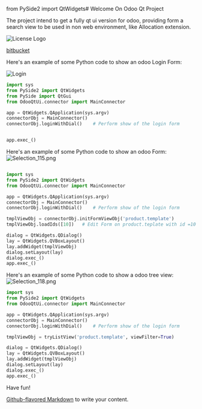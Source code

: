 from PySide2 import QtWidgets# Welcome On Odoo Qt Project

The project intend to get a fully qt ui version for odoo, providing form a search view to be used in non web environment, like Allocation extension.

![License Logo](https://bytebucket.org/mboscolo/odoo_qt/raw/7216755696e0cd8e0726fa86239aa8290788be93/OdooQtUi/images/lgplv3-147x51.png)


[bitbucket](https://bitbucket.org/mboscolo/odoo_qt.git)


Here's an example of some Python code to show an odoo Login Form:

![Login](https://bytebucket.org/mboscolo/odoo_qt/raw/7216755696e0cd8e0726fa86239aa8290788be93/OdooQtUi/images/Login.png)


```python
import sys
from PySide2 import QtWidgets
from PySide import QtGui
from OdooQtUi.connector import MainConnector

app = QtWidgets.QApplication(sys.argv)
connectorObj = MainConnector()
connectorObj.loginWithDial()    # Perform show of the login form


app.exec_()

```

Here's an example of some Python code to show an odoo Form:
![Selection_115.png](https://bitbucket.org/repo/b8adjr/images/1135319991-Selection_115.png)

```python

import sys
from PySide2 import QtWidgets
from OdooQtUi.connector import MainConnector

app = QtWidgets.QApplication(sys.argv)
connectorObj = MainConnector()
connectorObj.loginWithDial()    # Perform show of the login form

tmplViewObj = connectorObj.initFormViewObj('product.template')
tmplViewObj.loadIds([10])   # Edit Form on product.teplate with id =10

dialog = QtWidgets.QDialog()
lay = QtWidgets.QVBoxLayout()
lay.addWidget(tmplViewObj)
dialog.setLayout(lay)
dialog.exec_()
app.exec_()

```


Here's an example of some Python code to show a odoo tree view:
![Selection_118.png](https://bitbucket.org/repo/b8adjr/images/514502163-Selection_118.png)

```python
import sys
from PySide2 import QtWidgets
from OdooQtUi.connector import MainConnector

app = QtWidgets.QApplication(sys.argv)
connectorObj = MainConnector()
connectorObj.loginWithDial()    # Perform show of the login form

tmplViewObj = tryListView('product.template', viewFilter=True)

dialog = QtWidgets.QDialog()
lay = QtWidgets.QVBoxLayout()
lay.addWidget(tmplViewObj)
dialog.setLayout(lay)
dialog.exec_()
app.exec_()

```


Have fun!


[Github-flavored Markdown](https://guides.github.com/features/mastering-markdown/)
to write your content.
